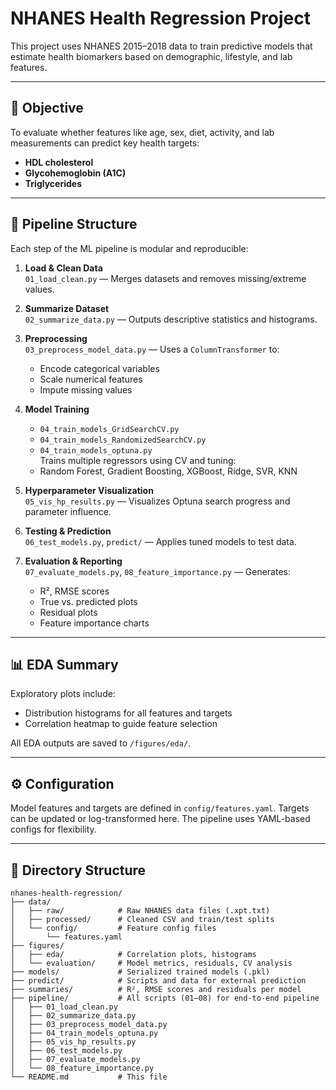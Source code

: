 # NHANES Health Regression Project

This project uses NHANES 2015–2018 data to train predictive models that estimate health biomarkers based on demographic, lifestyle, and lab features.

---

## 📌 Objective

To evaluate whether features like age, sex, diet, activity, and lab measurements can predict key health targets:

- **HDL cholesterol**
- **Glycohemoglobin (A1C)**
- **Triglycerides**

---

## 🔄 Pipeline Structure

Each step of the ML pipeline is modular and reproducible:

1. **Load & Clean Data**  
   `01_load_clean.py` — Merges datasets and removes missing/extreme values.

2. **Summarize Dataset**  
   `02_summarize_data.py` — Outputs descriptive statistics and histograms.

3. **Preprocessing**  
   `03_preprocess_model_data.py` — Uses a `ColumnTransformer` to:
   - Encode categorical variables
   - Scale numerical features
   - Impute missing values

4. **Model Training**  
   - `04_train_models_GridSearchCV.py`  
   - `04_train_models_RandomizedSearchCV.py`  
   - `04_train_models_optuna.py`  
   Trains multiple regressors using CV and tuning:
   - Random Forest, Gradient Boosting, XGBoost, Ridge, SVR, KNN

5. **Hyperparameter Visualization**  
   `05_vis_hp_results.py` — Visualizes Optuna search progress and parameter influence.

6. **Testing & Prediction**  
   `06_test_models.py`, `predict/` — Applies tuned models to test data.

7. **Evaluation & Reporting**  
   `07_evaluate_models.py`, `08_feature_importance.py` — Generates:
   - R², RMSE scores
   - True vs. predicted plots
   - Residual plots
   - Feature importance charts

---

## 📊 EDA Summary

Exploratory plots include:
- Distribution histograms for all features and targets
- Correlation heatmap to guide feature selection

All EDA outputs are saved to `/figures/eda/`.

---

## ⚙️ Configuration

Model features and targets are defined in `config/features.yaml`. Targets can be updated or log-transformed here. The pipeline uses YAML-based configs for flexibility.

---

## 📁 Directory Structure

```
nhanes-health-regression/
├── data/
│   ├── raw/            # Raw NHANES data files (.xpt.txt)
│   ├── processed/      # Cleaned CSV and train/test splits
│   └── config/         # Feature config files
│       └── features.yaml
├── figures/
│   ├── eda/            # Correlation plots, histograms
│   └── evaluation/     # Model metrics, residuals, CV analysis
├── models/             # Serialized trained models (.pkl)
├── predict/            # Scripts and data for external prediction
├── summaries/          # R², RMSE scores and residuals per model
├── pipeline/           # All scripts (01–08) for end-to-end pipeline
│   ├── 01_load_clean.py
│   ├── 02_summarize_data.py
│   ├── 03_preprocess_model_data.py
│   ├── 04_train_models_optuna.py
│   ├── 05_vis_hp_results.py
│   ├── 06_test_models.py
│   ├── 07_evaluate_models.py
│   └── 08_feature_importance.py
└── README.md           # This file
```
